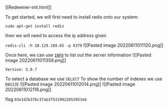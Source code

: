 [[Redeemer-init.html]]

To get started, we will first need to install redis onto our system:

`sudo apt-get install redis`

then we will need to access the ip address given

`redis-cli -h 10.129.189.65 -p 6379`
![[Pasted image 20220611011120.png]]

Once here, we can use [`INFO`](https://redis.io/commands/info/) to list out the server information
![[Pasted image 20220611011359.png]]
```
Version: 5.0.7
```

To select a database we use `SELECT`
To show the number of indexes we use `DBSIZE`
![[Pasted image 20220611012014.png]]
![[Pasted image 20220611012118.png]]

flag `03e1d2b376c37ab3f5319922053953eb`